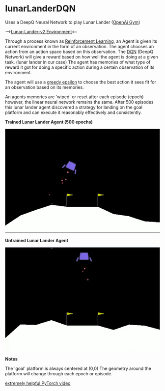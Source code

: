 # lunarLanderDQN
Uses a DeepQ Neural Network to play Lunar Lander ([OpenAi Gym](https://gym.openai.com/))

-->[Lunar-Lander-v2 Environment](https://gym.openai.com/envs/LunarLander-v2/)<--

Through a process known as [Reinforcement Learning](https://en.wikipedia.org/wiki/Reinforcement_learning), an Agent is given its current environment in the form of an 
observation. The agent chooses an action from an action space based on this observation. The [DQN](https://en.wikipedia.org/wiki/Q-learning) (DeepQ Network) will 
give a reward based on how well the agent is doing at a given task. (lunar lander in our case)
The agent has memories of what type of reward it got for doing a specific action during a certain observation of its environment.

The agent will use a [greedy epsilon](https://medium.com/analytics-vidhya/the-epsilon-greedy-algorithm-for-reinforcement-learning-5fe6f96dc870) to choose the best action it sees fit for an observation based on its memories.

An agents memories are 'wiped' or reset after each episode (epoch) however, the linear neural network remains the same. After 500 episodes 
this lunar lander agent discovered a strategy for landing on the goal platform and can execute it reasonably effectively and consistently.

**Trained Lunar Lander Agent (500 epochs)**  

![](visuals/trainedGIF1.gif)

**Untrained Lunar Lander Agent**  

![](visuals/untrainedGIF1.gif)

**Notes**  

The 'goal' platform is always centered at (0,0)
The geometry around the platform will change through each epoch or episode.


[extremely helpful PyTorch video](https://www.youtube.com/watch?v=UlJzzLYgYoE)

